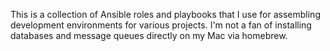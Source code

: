 This is a collection of Ansible roles and playbooks that I use for assembling development environments for various
projects. I'm not a fan of installing databases and message queues directly on my Mac via homebrew.
